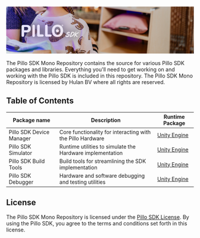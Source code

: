 ![readme banner](https://github.com/hulanbv/pillo-sdk/blob/master/.github/wiki/readme-banner.png?raw=true)

The Pillo SDK Mono Repository contains the source for various Pillo SDK packages and libraries. Everything you'll need to get working on and working with the Pillo SDK is included in this repository. The Pillo SDK Mono Repository is licensed by Hulan BV where all rights are reserved.

## Table of Contents

| Package name             | Description                                                | Runtime Package                                                                     |
| ------------------------ | ---------------------------------------------------------- | ----------------------------------------------------------------------------------- |
| Pillo SDK Device Manager | Core functionality for interacting with the Pillo Hardware | [Unity Engine](https://github.com/hulanbv/pillo-sdk/tree/master/UnityDeviceManager) |
| Pillo SDK Simulator      | Runtime utilities to simulate the Hardware implementation  | [Unity Engine](https://github.com/hulanbv/pillo-sdk/tree/master/UnitySimulator)     |
| Pillo SDK Build Tools    | Build tools for streamlining the SDK implementation        | [Unity Engine](https://github.com/hulanbv/pillo-sdk/tree/master/UnityBuildTools)    |
| Pillo SDK Debugger       | Hardware and software debugging and testing utilities      | [Unity Engine](https://github.com/hulanbv/pillo-sdk/tree/master/UnityDebugger)      |

## License

The Pillo SDK Mono Repository is licensed under the [Pillo SDK License](https://github.com/hulanbv/pillo-sdk/blob/master/LICENSE.md). By using the Pillo SDK, you agree to the terms and conditions set forth in this license.
